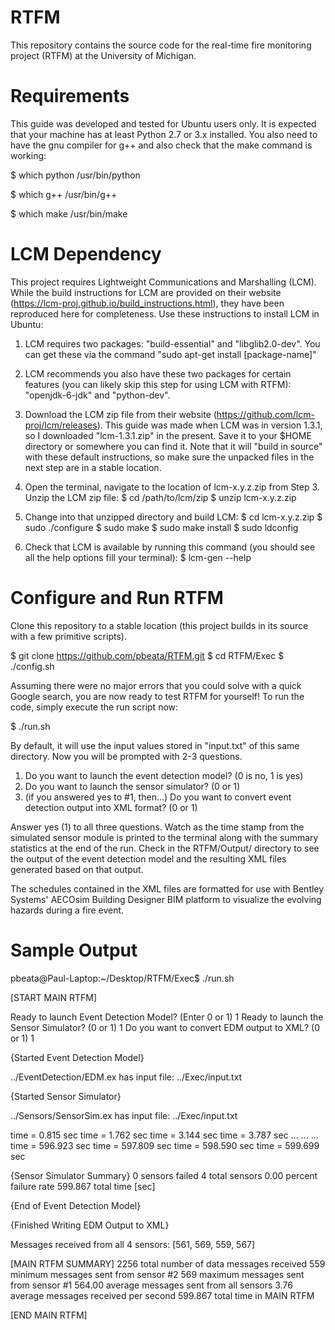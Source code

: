 # RTFM

This repository contains the source code for the real-time fire monitoring project (RTFM) at the University of Michigan. 


# Requirements

This guide was developed and tested for Ubuntu users only. It is expected that your machine has at least Python 2.7 or 3.x installed. You also need to have the gnu compiler for g++ and also check that the make command is working:

$ which python
/usr/bin/python

$ which g++
/usr/bin/g++

$ which make
/usr/bin/make


# LCM Dependency

This project requires Lightweight Communications and Marshalling (LCM). While the build instructions for LCM are provided on their website (https://lcm-proj.github.io/build_instructions.html), they have been reproduced here for completeness. Use these instructions to install LCM in Ubuntu:

1. LCM requires two packages: "build-essential" and "libglib2.0-dev". You can get these via the command "sudo apt-get install [package-name]"

2. LCM recommends you also have these two packages for certain features (you can likely skip this step for using LCM with RTFM): "openjdk-6-jdk" and "python-dev".

3. Download the LCM zip file from their website (https://github.com/lcm-proj/lcm/releases). This guide was made when LCM was in version 1.3.1, so I downloaded "lcm-1.3.1.zip" in the present. Save it to your $HOME directory or somewhere you can find it. Note that it will "build in source" with these default instructions, so make sure the unpacked files in the next step are in a stable location.

4. Open the terminal, navigate to the location of lcm-x.y.z.zip from Step 3. Unzip the LCM zip file:
$ cd /path/to/lcm/zip
$ unzip lcm-x.y.z.zip

5. Change into that unzipped directory and build LCM:
$ cd lcm-x.y.z.zip
$ sudo ./configure
$ sudo make
$ sudo make install
$ sudo ldconfig

6. Check that LCM is available by running this command (you should see all the help options fill your terminal):
$ lcm-gen --help


# Configure and Run RTFM

Clone this repository to a stable location (this project builds in its source with a few primitive scripts).

$ git clone https://github.com/pbeata/RTFM.git
$ cd RTFM/Exec
$ ./config.sh

Assuming there were no major errors that you could solve with a quick Google search, you are now ready to test RTFM for yourself! To run the code, simply execute the run script now:

$ ./run.sh

By default, it will use the input values stored in "input.txt" of this same directory. Now you will be prompted with 2-3 questions. 

1. Do you want to launch the event detection model? (0 is no, 1 is yes)
2. Do you want to launch the sensor simulator? (0 or 1)
3. (if you answered yes to #1, then...) Do you want to convert event detection output into XML format? (0 or 1)

Answer yes (1) to all three questions. Watch as the time stamp from the simulated sensor module is printed to the terminal along with the summary statistics at the end of the run. Check in the RTFM/Output/ directory to see the output of the event detection model and the resulting XML files generated based on that output. 

The schedules contained in the XML files are formatted for use with Bentley Systems' AECOsim Building Designer BIM platform to visualize the evolving hazards during a fire event. 


# Sample Output

pbeata@Paul-Laptop:~/Desktop/RTFM/Exec$ ./run.sh 

[START MAIN RTFM]

Ready to launch Event Detection Model? (Enter 0 or 1) 1
Ready to launch the Sensor Simulator? (0 or 1) 1
Do you want to convert EDM output to XML? (0 or 1) 1

  {Started Event Detection Model}

../EventDetection/EDM.ex has input file: ../Exec/input.txt 

  {Started Sensor Simulator}

../Sensors/SensorSim.ex has input file: ../Exec/input.txt 

  time = 0.815 sec
  time = 1.762 sec
  time = 3.144 sec
  time = 3.787 sec
  ...
  ...
  ...
  time = 596.923 sec
  time = 597.809 sec
  time = 598.590 sec
  time = 599.699 sec

  {Sensor Simulator Summary}
    0 sensors failed
    4 total sensors
    0.00 percent failure rate
    599.867 total time [sec]


  {End of Event Detection Model}

  {Finished Writing EDM Output to XML}


  Messages received from all 4 sensors:
  [561, 569, 559, 567]

  [MAIN RTFM SUMMARY]
    2256 total number of data messages received
    559 minimum messages sent from sensor #2
    569 maximum messages sent from sensor #1
    564.00 average messages sent from all sensors
    3.76 average messages received per second
    599.867 total time in MAIN RTFM

[END MAIN RTFM]
